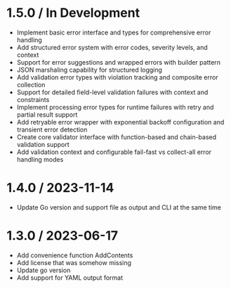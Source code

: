 
1.5.0 / In Development
======================

  * Implement basic error interface and types for comprehensive error handling
  * Add structured error system with error codes, severity levels, and context
  * Support for error suggestions and wrapped errors with builder pattern
  * JSON marshaling capability for structured logging
  * Add validation error types with violation tracking and composite error collection
  * Support for detailed field-level validation failures with context and constraints
  * Implement processing error types for runtime failures with retry and partial result support
  * Add retryable error wrapper with exponential backoff configuration and transient error detection
  * Create core validator interface with function-based and chain-based validation support
  * Add validation context and configurable fail-fast vs collect-all error handling modes

1.4.0 / 2023-11-14
==================

  * Update Go version and support file as output and CLI at the same time

1.3.0 / 2023-06-17
==================

  * Add convenience function AddContents
  * Add license that was somehow missing
  * Update go version
  * Add support for YAML output format
